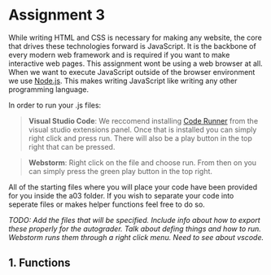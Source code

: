 # Assignment 3

While writing HTML and CSS is necessary for making any website, the core that drives these technologies forward is JavaScript. It is the backbone of every modern web framework and is required if you want to make interactive web pages. This assignment wont be using a web browser at all. When we want to execute JavaScript outside of the browser environment we use [Node.js](https://nodejs.org/en/about/). This makes writing JavaScript like writing any other programming language. 

In order to run your .js files:

> **Visual Studio Code**:
 We reccomend installing [Code Runner](https://marketplace.visualstudio.com/items?itemName=formulahendry.code-runner) from the visual studio extensions panel. Once that is installed you can simply right click and press run. There will also be a play button in the top right that can be pressed. 

> **Webstorm**:
Right click on the file and choose run. From then on you can simply press the green play button in the top right. 

All of the starting files where you will place your code have been provided for you inside the a03 folder. If you wish to separate your code into seperate files or makes helper functions feel free to do so. 

*TODO: Add the files that will be specified. Include info about how to export these properly for the autograder. Talk about defing things and how to run. Webstorm runs them through a right click menu. Need to see about vscode.*

## 1. Functions
